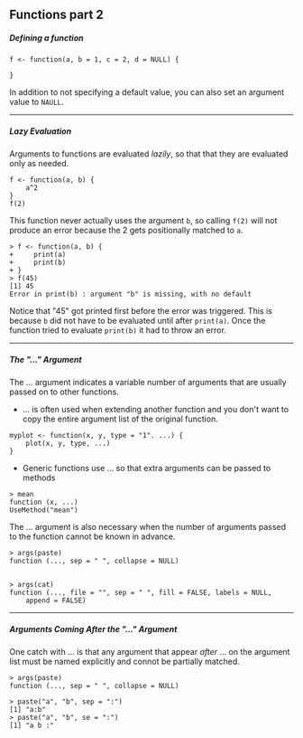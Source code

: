 ## Functions part 2

##### Defining a function

```
f <- function(a, b = 1, c = 2, d = NULL) {
    
}
```

In addition to not specifying a default value, you can also set an argument value to `NAULL`.

---

##### Lazy Evaluation
Arguments to functions are evaluated *lazily*, so that that they are evaluated only as needed.

```
f <- function(a, b) {
    a^2
}
f(2)
```

This function never actually uses the argument `b`, so calling `f(2)` will not produce an error because the 2 gets positionally matched to `a`.

```
> f <- function(a, b) {
+     print(a)
+     print(b)
+ }
> f(45)
[1] 45
Error in print(b) : argument "b" is missing, with no default
```

Notice that "45" got printed first before the error was triggered. This is because `b` did not have to be evaluated until after `print(a)`. Once the function tried to evaluate `print(b)` it had to throw an error.

---

##### The "..." Argument
The ... argument indicates a variable number of arguments that are usually passed on to other functions.

- ... is often used when extending another function and you don't want to copy the entire argument list of the original function.

```
myplot <- function(x, y, type = "1". ...) {
    plot(x, y, type, ...)
}
```

- Generic functions use ... so that extra arguments can be passed to methods

```
> mean
function (x, ...)
UseMethod("mean")
```

The ... argument is also necessary when the number of arguments passed to the function cannot be known in advance.

```
> args(paste)
function (..., sep = " ", collapse = NULL) 


> args(cat)
function (..., file = "", sep = " ", fill = FALSE, labels = NULL, 
    append = FALSE) 
```

---

##### Arguments Coming After the "..." Argument
One catch with ... is that any argument that appear *after* ... on the argument list must be named explicitly and connot be partially matched.

```
> args(paste)
function (..., sep = " ", collapse = NULL) 

> paste("a", "b", sep = ":")
[1] "a:b"
> paste("a", "b", se = ":")
[1] "a b :"
```



























